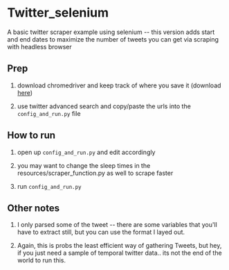 # Twitter_selenium
 A basic twitter scraper example using selenium -- this version adds start and end dates to maximize the number of tweets you can get via scraping with headless browser

## Prep
1. download chromedriver and keep track of where you save it (download [here](https://chromedriver.chromium.org/downloads))

2. use twitter advanced search and copy/paste the urls into the `config_and_run.py` file

## How to run
1. open up `config_and_run.py` and edit accordingly

2. you may want to change the sleep times in the resources/scraper_function.py as well to scrape faster

3. run `config_and_run.py`

## Other notes
1. I only parsed some of the tweet -- there are some variables that you'll have to extract still, but you can use the format I layed out.

2. Again, this is probs the least efficient way of gathering Tweets, but hey, if you just need a sample of temporal twitter data.. its not the end of the world to run this.